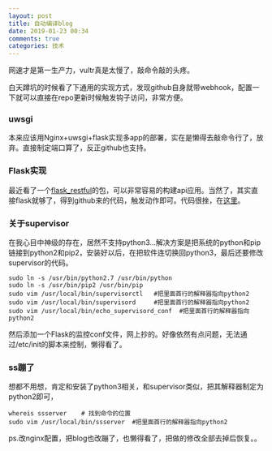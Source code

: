 ```yaml
---
layout: post
title: 自动编译blog
date: 2019-01-23 00:34
comments: true
categories: 技术
---
```


网速才是第一生产力，vultr真是太慢了，敲命令敲的头疼。

白天蹲坑的时候看了下通用的实现方式，发现github自身就带webhook，配置一下就可以直接在repo更新时候触发钩子访问，非常方便。

### uwsgi
本来应该用Nginx+uwsgi+flask实现多app的部署，实在是懒得去敲命令行了，放弃。直接制定端口算了，反正github也支持。

### Flask实现
最近看了一个[flask_restful](https://github.com/flask-restful/flask-restful)的包，可以非常容易的构建api应用。当然了，其实直接flask就够了，得到github来的代码，触发动作即可。代码很挫，在[这里](https://github.com/ash-liu/api)。

### 关于supervisor
在我心目中神级的存在，居然不支持python3...解决方案是把系统的python和pip链接到python2和pip2，安装好以后，在把软件连切换回python3，最后还要修改supervisor的代码。
	   
	sudo ln -s /usr/bin/python2.7 /usr/bin/python
	sudo ln -s /usr/bin/pip2 /usr/bin/pip
	sudo vim /usr/local/bin/supervisorctl	#把里面首行的解释器指向python2
	sudo vim /usr/local/bin/supervisord		#把里面首行的解释器指向python2
	sudo vim /usr/local/bin/echo_supervisord_conf  #把里面首行的解释器指向python2

然后添加一个Flask的监控conf文件，网上抄的。好像依然有点问题，无法通过/etc/init的脚本来控制，懒得看了。
  
### ss蹦了
想都不用想，肯定和安装了python3相关，和supervisor类似，把其解释器制定为python2即可，
	
	whereis ssserver	# 找到命令的位置
	sudo vim /usr/local/bin/ssserver  #把里面首行的解释器指向python2

ps.改nginx配置，把blog也改蹦了，也懒得看了，把做的修改全部去掉后恢复。。